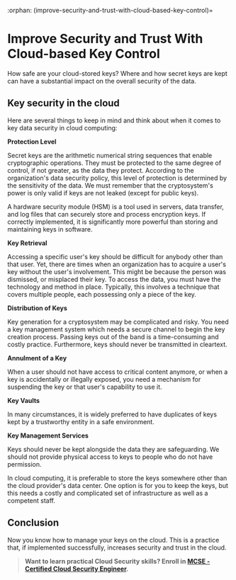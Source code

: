 :orphan:
(improve-security-and-trust-with-cloud-based-key-control)=

# Improve Security and Trust With Cloud-based Key Control

How safe are your cloud-stored keys? Where and how secret keys are kept can have a substantial impact on the overall security of the data.

## Key security in the cloud

Here are several things to keep in mind and think about when it comes to key data security in cloud computing:

**Protection Level**

Secret keys are the arithmetic numerical string sequences that enable cryptographic operations. They must be protected to the same degree of control, if not greater, as the data they protect. According to the organization's data security policy, this level of protection is determined by the sensitivity of the data. We must remember that the cryptosystem's power is only valid if keys are not leaked (except for public keys).

A hardware security module (HSM) is a tool used in servers, data transfer, and log files that can securely store and process encryption keys. If correctly implemented, it is significantly more powerful than storing and maintaining keys in software.

**Key Retrieval**

Accessing a specific user's key should be difficult for anybody other than that user. Yet, there are times when an organization has to acquire a user's key without the user's involvement. This might be because the person was dismissed, or misplaced their key. To access the data, you must have the technology and method in place. Typically, this involves a technique that covers multiple people, each possessing only a piece of the key.

**Distribution of Keys**

Key generation for a cryptosystem may be complicated and risky. You need a key management system which needs a secure channel to begin the key creation process. Passing keys out of the band is a time-consuming and costly practice. Furthermore, keys should never be transmitted in cleartext.

**Annulment of a Key**

When a user should not have access to critical content anymore, or when a key is accidentally or illegally exposed, you need a mechanism for suspending the key or that user's capability to use it.

**Key Vaults**

In many circumstances, it is widely preferred to have duplicates of keys kept by a trustworthy entity in a safe environment.

**Key Management Services**

Keys should never be kept alongside the data they are safeguarding. We should not provide physical access to keys to people who do not have permission.

In cloud computing, it is preferable to store the keys somewhere other than the cloud provider's data center.
One option is for you to keep the keys, but this needs a costly and complicated set of infrastructure as well as a competent staff.

## Conclusion

Now you know how to manage your keys on the cloud. This is a practice that, if implemented successfully, increases security and trust in the cloud.

> **Want to learn practical Cloud Security skills? Enroll in [MCSE - Certified Cloud Security Engineer](https://www.mosse-institute.com/certifications/mcse-certified-cloud-security-engineer.html).**
